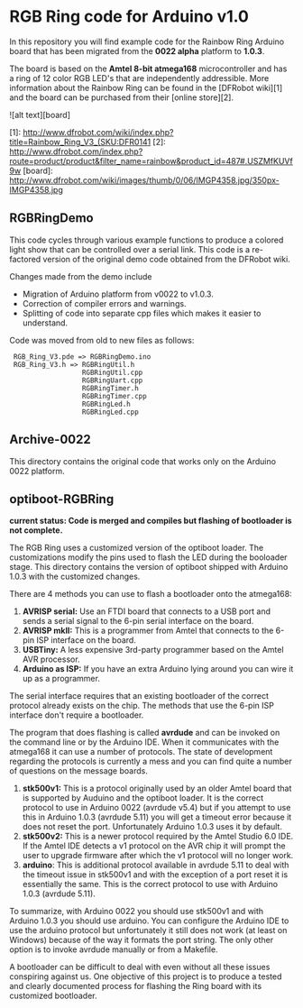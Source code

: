 # RGB Ring code for Arduino v1.0

In this repository you will find example code for the Rainbow Ring Arduino board that has been migrated 
from the **0022 alpha** platform to **1.0.3**. 

The board is based on the **Amtel 8-bit atmega168** microcontroller 
and has a ring of 12 color RGB LED's that are independently addressible. More information about the Rainbow Ring can be found in the
[DFRobot wiki][1] and the board can be purchased from their [online store][2].

![alt text][board]

[1]: http://www.dfrobot.com/wiki/index.php?title=Rainbow_Ring_V3_(SKU:DFR0141
[2]: http://www.dfrobot.com/index.php?route=product/product&filter_name=rainbow&product_id=487#.USZMfKUVf9w
[board]: http://www.dfrobot.com/wiki/images/thumb/0/06/IMGP4358.jpg/350px-IMGP4358.jpg

## RGBRingDemo

This code cycles through various example functions to
produce a colored light show that can be controlled over a serial link. 
This code is a re-factored version of the original demo code obtained from the DFRobot wiki.

Changes made from the demo include
* Migration of Arduino platform from v0022 to v1.0.3.
* Correction of compiler errors and warnings.
* Splitting of code into separate cpp files which makes it easier to understand.
 
Code was moved from old to new files as follows:
```
 RGB_Ring_V3.pde => RGBRingDemo.ino
 RGB_Ring_V3.h => RGBRingUtil.h
                  RGBRingUtil.cpp
                  RGBRingUart.cpp
                  RGBRingTimer.h
                  RGBRingTimer.cpp
                  RGBRingLed.h
                  RGBRingLed.cpp
```

## Archive-0022

This directory contains the original code that works only on the Arduino 0022 platform.

## optiboot-RGBRing

**current status: Code is merged and compiles but flashing of bootloader is not complete.**

The RGB Ring uses a customized version of the optiboot loader. The customizations modify the pins used to flash 
the LED during the booloader stage. This directory contains the version of optiboot shipped with Arduino 1.0.3
with the customized changes. 

There are 4 methods you can use to flash a bootloader onto the atmega168:

1. **AVRISP serial:** Use an FTDI board that connects to a USB port and sends a serial signal to the
6-pin serial interface on the board.
2. **AVRISP mkII:** This is a programmer from Amtel that connects to the 6-pin ISP interface on the board.
3. **USBTiny:** A less expensive 3rd-party programmer based on the Amtel AVR processor.
4. **Arduino as ISP:** If you have an extra Arduino lying around you can wire it up as a programmer.

The serial interface requires that an existing bootloader of the correct protocol already exists on the chip. The 
methods that use the 6-pin ISP interface don't require a bootloader.

The program that does flashing is called **avrdude** and can be invoked on the command line or by the Arduino IDE. 
When it communicates with the atmega168 it can use a number of protocols. The state of development regarding the 
protocols is currently a mess and you can find quite a number of questions on the message boards.

1. **stk500v1:** This is a protocol originally used by an older Amtel board that is supported by Auduino and the 
optiboot loader. It is the correct protocol to use in Arduino 0022 (avrdude v5.4) but if you attempt
to use this in Arduino 1.0.3 (avrdude 5.11) you will get a timeout error because it does not reset the port.
Unfortunately Arduino 1.0.3 uses it by default.
2. **stk500v2:** This is a newer protocol required by the Amtel Studio 6.0 IDE. If the Amtel IDE detects a v1 protocol on 
the AVR chip it will prompt the user to upgrade firmware after which the v1 protocol will no longer work. 
3. **arduino**: This is additional protocol available in avrdude 5.11 to deal with the timeout issue in stk500v1 and 
with the exception of a port reset it is essentially the same. This is the correct protocol to use with Arduino 
1.0.3 (avrdude 5.11). 

To summarize, with Arduino 0022 you should use stk500v1 and with Arduino 1.0.3 you should use arduino. You can configure 
the Arduino IDE to use the arduino protocol but unfortunately it still does not work (at least on Windows) because
of the way it formats the port string. The only other option is to invoke avrdude manually or from a Makefile.

A bootloader can be difficult to deal with even without all these issues conspiring against us. One objective of this 
project is to produce a tested and clearly documented process for flashing the Ring board with its customized 
bootloader.






